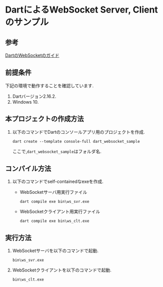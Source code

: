 # DartによるWebSocket Server, Clientのサンプル

## 参考

[DartのWebSocketのガイド](https://www.cresc.co.jp/tech/java/Google_Dart2/servers/websocket/websocket.html)

## 前提条件

下記の環境で動作することを確認しています.

1. Dartバージョン2.16.2.
2. Windows 10.

## 本プロジェクトの作成方法

1. 以下のコマンドでDartのコンソールアプリ用のプロジェクトを作成.

    `dart create --template console-full dart_websocket_sample`

    ここで,`dart_websocket_sample`はフォルダ名.

## コンパイル方法

1. 以下のコマンドでself-containedなexeを作成.

    - WebSocketサーバ用実行ファイル

        `dart compile exe bin\ws_svr.exe`

    - WebSocketクライアント用実行ファイル

        `dart compile exe bin\ws_clt.exe`

## 実行方法

1. WebSocketサーバを以下のコマンドで起動.

    `bin\ws_svr.exe`

2. WebSocketクライアントを以下のコマンドで起動.

    `bin\ws_clt.exe`
